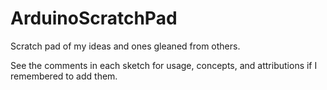 # ArduinoScratchPad
Scratch pad of my ideas and ones gleaned from others.

See the comments in each sketch for usage, concepts, and attributions if I remembered to add them.
